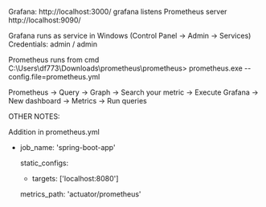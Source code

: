 Grafana: http://localhost:3000/ 
grafana listens Prometheus server http://localhost:9090/

Grafana runs as service in Windows (Control Panel -> Admin -> Services)
Credentials: admin / admin

Prometheus runs from cmd
C:\Users\df773\Downloads\prometheus\prometheus> prometheus.exe --config.file=prometheus.yml

Prometheus -> Query -> Graph -> Search your metric -> Execute
Grafana -> New dashboard -> Metrics -> Run queries


OTHER NOTES: 

Addition in prometheus.yml

- job_name: 'spring-boot-app'

  static_configs:
    - targets: ['localhost:8080']

  metrics_path: 'actuator/prometheus'